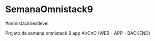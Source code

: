 # SemanaOmnistack9
#omnistacknextlevel

Projeto da semana omnistack 9 app AirCnC (WEB - APP - BACKEND)


